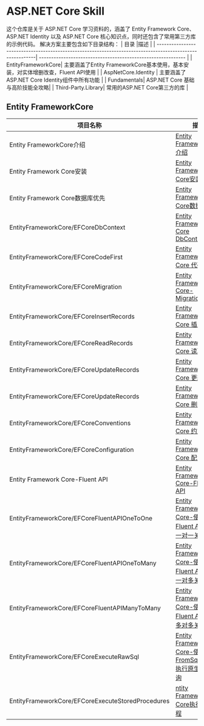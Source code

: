 # ASP.NET Core Skill
这个仓库是关于 ASP.NET Core 学习资料的，涵盖了 Entity Framework Core、ASP.NET Identity 以及 ASP.NET Core 核心知识点，同时还包含了常用第三方库的示例代码。
解决方案主要包含如下目录结构：
| 目录                                                                                                                       |描述   |
| ----------------------------------------------------------------------------------------------------------| ------------------------------------------------------------ |
| EntityFrameworkCore| 主要涵盖了Entity FrameworkCore基本使用，基本安装，对实体增删改查，Fluent API使用 |
| AspNetCore.Identity | 主要涵盖了ASP.NET Core Identity组件中所有功能 |
| Fundamentals| ASP.NET Core 基础与高阶技能全攻略|
| Third-Party.Library| 常用的ASP.NET Core第三方的库 |
      
## Entity FrameworkCore
| 项目名称 | 描述 |
| ----------------------------------------------------------------------------------------------------------------------------  | -------------------------------------------------------------|
| Entity FrameworkCore介绍  |  [Entity FrameworkCore介绍](https://mp.weixin.qq.com/s?__biz=MzA3NDM1MzIyMQ==&mid=2247486352&idx=1&sn=7c6b71ba2d48c6a8572d4777154c0f06&chksm=9f0054baa877ddacd9054e90745ee5db786d35fc09e082a5ce5ee2f0125dd0860bab3493d753&token=1170622278&lang=zh_CN&scene=21#wechat_redirect)|
| Entity Framework Core安装  |  [Entity Framework Core安装](https://mp.weixin.qq.com/s?__biz=MzA3NDM1MzIyMQ==&mid=2247486360&idx=1&sn=aab93026b7506e9e8c1e19d9d099ed24&chksm=9f0054b2a877dda464ddf13c6129e3fa028778336ae08313e508c5fd7befce96125df7c76902&token=1170622278&lang=zh_CN#rd)|
| Entity Framework Core数据库优先 |  [Entity Framework Core数据库优先](https://mp.weixin.qq.com/s?__biz=MzA3NDM1MzIyMQ==&mid=2247486484&idx=1&sn=e0911921eac2c1c8f535829c137f35a3&chksm=9f00533ea877da280c08908716e802cd67f34fdcc5e55112a87f66f419437836c78b4e07bccc&token=1170622278&lang=zh_CN&scene=21#wechat_redirect)|
| EntityFrameworkCore/EFCoreDbContext |  [Entity Framework Core DbContext](https://mp.weixin.qq.com/s?__biz=MzA3NDM1MzIyMQ==&mid=2247486561&idx=1&sn=3638a0ea6a034e1b1021a6a9e25b1fba&chksm=9f00534ba877da5d80c0884378079c2e1226c79fc13dafdd0145ca3a74901f1f008cf93054d8&token=1170622278&lang=zh_CN&scene=21#wechat_redirect)|
| EntityFrameworkCore/EFCoreCodeFirst |  [Entity Framework Core 代码优先](https://mp.weixin.qq.com/s?__biz=MzA3NDM1MzIyMQ==&mid=2247486562&idx=1&sn=240686fb2d56093677a120816354dbec&chksm=9f005348a877da5eba68ea35875761088c31de6b0ef3a2082e39dfe925a6ede194e94ed6f765&token=1170622278&lang=zh_CN&scene=21#wechat_redirect)|
| EntityFrameworkCore/EFCoreMigration |  [Entity Framework Core-Migrations](https://mp.weixin.qq.com/s?__biz=MzA3NDM1MzIyMQ==&mid=2247486566&idx=1&sn=526492ab605d4a57048eb91c75c2c65a&chksm=9f00534ca877da5a196cc1b3ff2fbc5f947baa5eb0b21f655dfd5aeb8d3e9fa86919d6150f67&token=1170622278&lang=zh_CN&scene=21#wechat_redirect)|
| EntityFrameworkCore/EFCoreInsertRecords |  [Entity Framework Core 插入数据](https://mp.weixin.qq.com/s?__biz=MzA3NDM1MzIyMQ==&mid=2247486636&idx=1&sn=1ed995d089324fc520d5e0f120e8f05e&chksm=9f005386a877da90c3c7a3c9818ae3d2f029b1e4fc473319af6f6ca58dc50b2db54289323905&token=1170622278&lang=zh_CN&scene=21#wechat_redirect)|
| EntityFrameworkCore/EFCoreReadRecords |  [Entity Framework Core 读取数据](https://mp.weixin.qq.com/s?__biz=MzA3NDM1MzIyMQ==&mid=2247486663&idx=1&sn=8ccb4afc723bd79752a8ffe608c6e03c&chksm=9f0053eda877dafb81a94456c6519550345412f6f840ad5978715d0a072a69ae5a234e7069ed&token=1170622278&lang=zh_CN&scene=21#wechat_redirect)|
| EntityFrameworkCore/EFCoreUpdateRecords |  [Entity Framework Core 更新数据](https://mp.weixin.qq.com/s?__biz=MzA3NDM1MzIyMQ==&mid=2247486674&idx=1&sn=691160617db74f82bbd31ddda31a9333&chksm=9f0053f8a877daeed0713d3571442fcc65fe9577d355a27a3650033baf9c3246b8f55009ac6a&token=1170622278&lang=zh_CN&scene=21#wechat_redirect)|
| EntityFrameworkCore/EFCoreUpdateRecords |  [Entity Framework Core 删除数据](https://mp.weixin.qq.com/s?__biz=MzA3NDM1MzIyMQ==&mid=2247486676&idx=1&sn=7a0d10ab748af23dc1bc1ecb671d7194&chksm=9f0053fea877dae88694419c6f83a8dc6ca9a51fe8f567ed751f52a567d390b823ef88b8e3fd&token=1170622278&lang=zh_CN#rd)|
| EntityFrameworkCore/EFCoreConventions |  [Entity Framework Core 约定](https://mp.weixin.qq.com/s?__biz=MzA3NDM1MzIyMQ==&mid=2247486677&idx=1&sn=4e82e2c40bc45603e8588086489bf19c&chksm=9f0053ffa877dae90feafe62f9e3e5fccb85c564a3ebaa1914eb3bf8207fb44c703525361666&token=1170622278&lang=zh_CN&scene=21#wechat_redirect)|
| EntityFrameworkCore/EFCoreConfiguration |  [Entity Framework Core 配置](https://mp.weixin.qq.com/s?__biz=MzA3NDM1MzIyMQ==&mid=2247486678&idx=1&sn=c3fa83be65d505dde5dd9431e68cd57b&chksm=9f0053fca877daea1de89f77137a4b69abd0904246bf5eac8841b2adc789fcd9333f9d8c3581&token=1170622278&lang=zh_CN&scene=21#wechat_redirect)|
| Entity Framework Core-Fluent API |  [Entity Framework Core-Fluent API](https://mp.weixin.qq.com/s?__biz=MzA3NDM1MzIyMQ==&mid=2247486679&idx=1&sn=3314f5325411b0c5ba8a3ef81aa15922&chksm=9f0053fda877daeb6c21a92ec3bcc319eb0eb45f69814dc1d7081a821ef26bcfdf5b190e30fa&token=1170622278&lang=zh_CN&scene=21#wechat_redirect)|
| EntityFrameworkCore/EFCoreFluentAPIOneToOne | [Entity Framework Core-使用Fluent API配置一对一关系](https://mp.weixin.qq.com/s?__biz=MzA3NDM1MzIyMQ==&mid=2247486695&idx=1&sn=47c3631d10360417b63f606c918e8679&chksm=9f0053cda877dadb2f95dbbb9ee8d9ae2c10e83e01e697cdbd1a8cd12fa8d6aee558821c6a83&token=304031109&lang=zh_CN#rd)|
| EntityFrameworkCore/EFCoreFluentAPIOneToMany | [Entity Framework Core-使用Fluent API配置一对多关系](https://mp.weixin.qq.com/s?__biz=MzA3NDM1MzIyMQ==&mid=2247486695&idx=1&sn=47c3631d10360417b63f606c918e8679&chksm=9f0053cda877dadb2f95dbbb9ee8d9ae2c10e83e01e697cdbd1a8cd12fa8d6aee558821c6a83&token=304031109&lang=zh_CN&scene=21#wechat_redirect)|
| EntityFrameworkCore/EFCoreFluentAPIManyToMany | [Entity Framework Core-使用Fluent API配置多对多关系](https://mp.weixin.qq.com/s?__biz=MzA3NDM1MzIyMQ==&mid=2247486697&idx=1&sn=b96286d4a852a865e731d67c4df25fab&chksm=9f0053c3a877dad53f37e173109dd2291412e085e1b959949e95dbc159d49e94baa709ee180f&token=323179610&lang=zh_CN&scene=21#wechat_redirect)|
| EntityFrameworkCore/EFCoreExecuteRawSql | [Entity Framework Core-使用FromSqlRaw() 执行原生SQL查询](https://mp.weixin.qq.com/s?__biz=MzA3NDM1MzIyMQ==&mid=2247486699&idx=1&sn=48713b8379f12e180270a7e8c2c100df&chksm=9f0053c1a877dad7fdd7a50fd97946d0fa74368f93d35eba0b25339d177968bffc254d95a40d&token=323179610&lang=zh_CN&scene=21#wechat_redirect)|
| EntityFrameworkCore/EFCoreExecuteStoredProcedures | [ntity Framework Core执行存储过程](https://mp.weixin.qq.com/s?__biz=MzA3NDM1MzIyMQ==&mid=2247486707&idx=1&sn=fb77e56489b8140a9a66d5d8c8018c29&chksm=9f0053d9a877dacfdb794538d7fc28f43c74b75bd5ddcfc13e91717054eebddcfd254c4351e2&token=323179610&lang=zh_CN&scene=21#wechat_redirect)|




